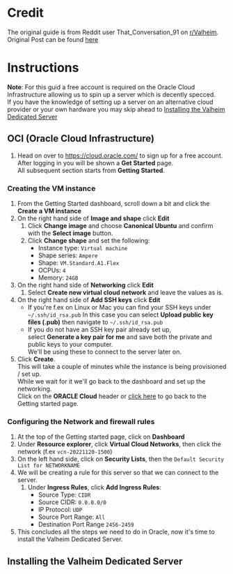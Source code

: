 # Credit
The original guide is from Reddit user That_Conversation_91 on [r/Valheim](https://www.reddit.com/r/valheim/).  
Original Post can be found [here](https://www.reddit.com/r/valheim/comments/s1os21/create_your_own_free_dedicated_server)


# Instructions
**Note**: For this guid a free account is required on the Oracle Cloud Infrastructure allowing us to spin up a server which is decently specced.  
If you have the knowledge of setting up a server on an alternative cloud provider or your own hardware you may skip ahead to [Installing the Valheim Dedicated Server](#Installing-the-Valheim-Dedicated-Server)

## OCI (Oracle Cloud Infrastructure)
1. Head on over to https://cloud.oracle.com/ to sign up for a free account.  
    After logging in you will be shown a **Get Started** page.  
    All subsequent section starts from **Getting Started**.

### Creating the VM instance
1. From the Getting Started dashboard, scroll down a bit and click the **Create a VM instance**
2. On the right hand side of **Image and shape** click **Edit**
    1. Click **Change image** and choose **Canonical Ubuntu** and confirm with the **Select image** button.
    2. Click **Change shape** and set the following:
        * Instance type: `Virtual machine`
        * Shape series: `Ampere`
        * Shape: `VM.Standard.A1.Flex`
        * OCPUs: `4`
        * Memory: `24GB`
3. On the right hand side of **Networking** click **Edit**
    1. Select **Create new virtual cloud network** and leave the values as is.
4. On the right hand side of **Add SSH keys** click **Edit**
    * If you're f.ex on Linux or Mac you can find your SSH keys under `~/.ssh/id_rsa.pub`
      In this case you can select **Upload public key files (.pub)** then navigate to `~/.ssh/id_rsa.pub`
    * If you do not have an SSH key pair already set up,  
       select **Generate a key pair for me** and save both the private and public keys to your computer.  
       We'll be using these to connect to the server later on.
5. Click **Create**.  
    This will take a couple of minutes while the instance is being provisioned / set up.  
    While we wait for it we'll go back to the dashboard and set up the networking.  
    Click on the **ORACLE Cloud** header or [click here](https://cloud.oracle.com/) to go back to the Getting started page.


### Configuring the Network and firewall rules
1. At the top of the Getting started page, click on **Dashboard**
2. Under **Resource explorer**, click **Virtual Cloud Networks**, then click the network (f.ex `vcn-20221120-1500`)
3. On the left hand side, click on **Security Lists**, then the `Default Security List for NETWORKNAME`
4. We will be creating a rule for this server so that we can connect to the server.
    1. Under **Ingress Rules**, click **Add Ingress Rules**:
        * Source Type: `CIDR`
        * Source CIDR: `0.0.0.0/0`
        * IP Protocol: `UDP`
        * Source Port Range: `All`
        * Destination Port Range `2456-2459`
5. This concludes all the steps we need to do in Oracle, now it's time to install the Valheim Dedicated Server.


## Installing the Valheim Dedicated Server
